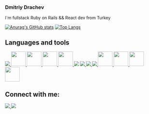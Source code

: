 ### Dmitriy Drachev

I`m fullstack Ruby on Rails && React dev from Turkey

[![Anurag's GitHub stats](https://github-readme-stats.vercel.app/api?username=dimaskin)](https://github.com/anuraghazra/github-readme-stats)
[![Top Langs](https://github-readme-stats.vercel.app/api/top-langs/?username=dimaskin&layout=compact)](https://github.com/anuraghazra/github-readme-stats)



## Languages and tools
<p align="left">
<a href="https://www.ruby-lang.org/" target="_blank"> <img src="https://img.icons8.com/fluency/48/000000/ruby-programming-language.png"/> </a>
<a href="https://rubyonrails.org/" target="_blank"> <img width="48" height="48" src="https://upload.wikimedia.org/wikipedia/commons/6/62/Ruby_On_Rails_Logo.svg"> </a>
<a href="http://sinatrarb.com/" target="_blank"> <img width="48" height="48" src="http://sinatrarb.com/images/logo.png"> </a>
<a href="https://rspec.info/" target="_blank"> <img width="48" height="48" src="https://rspec.info/images/logo.png"> </a>
<a href="https://www.postgresql.org/" target="_blank"> <img width="48" height="48" src="https://upload.wikimedia.org/wikipedia/commons/2/29/Postgresql_elephant.svg"> </a>
<a href="https://html.spec.whatwg.org/multipage/" target="_blank"><img src="https://img.icons8.com/color/48/000000/html-5--v1.png"/></a>
<a href="https://www.w3schools.com/css/" target="_blank"> <img src="https://img.icons8.com/color/48/000000/css3.png"/> </a>
<a href="https://www.javascript.com/" target="_blank"> <img src="https://img.icons8.com/color/48/000000/javascript--v1.png"/> </a>
<a href="https://nodejs.org/" target="_blank"> <img src="https://img.icons8.com/color/48/000000/nodejs.png"/> </a>
<a href="https://reactjs.org/" target="_blank"> <img width="48" height="48" src="https://upload.wikimedia.org/wikipedia/commons/a/a7/React-icon.svg"> </a>
<a href="https://mobx.js.org/" target="_blank"> <img width="48" height="48" src="https://mobx.js.org/assets/mobx.png"> </a>
<a href="https://nextjs.org/" target="_blank"> <img width="48" height="48" src="https://upload.wikimedia.org/wikipedia/commons/8/8e/Nextjs-logo.svg"> </a>
<a href="https://git-scm.com/" target="_blank"> <img width="48" height="48" <img width="48" height="48" src="https://upload.wikimedia.org/wikipedia/commons/e/e0/Git-logo.svg"> </a>

## Connect with me:
<p align="left">
<a href="https://www.linkedin.com/in/dmitriy-drachev/" target="_blank"> <img src="https://img.icons8.com/fluency/48/000000/linkedin.png"/> </a>
<a href="mailto:dmitriy.a.drachev@gmail.com" target="_blank"> <img src="https://img.icons8.com/fluency/48/000000/gmail-new.png"/> </a>  
